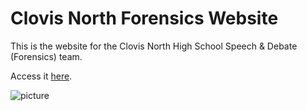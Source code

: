 # Clovis North Forensics Website

This is the website for the Clovis North High School Speech & Debate (Forensics) team.

Access it [here](https://master--affectionate-mccarthy-047afa.netlify.app/).

![picture](src/assets/images/logo.png)
